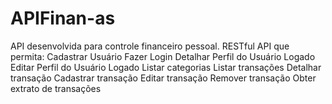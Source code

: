# APIFinan-as
API desenvolvida para controle financeiro pessoal. RESTful API que permita:  Cadastrar Usuário Fazer Login Detalhar Perfil do Usuário Logado Editar Perfil do Usuário Logado Listar categorias Listar transações Detalhar transação Cadastrar transação Editar transação Remover transação Obter extrato de transações 
